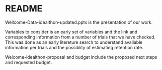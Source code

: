 # README
Wellcome-Data-idealthon-updated.pptx is the presentation of our work. 

Variables to consider is an early set of variables and the link and corresponding information from a number of trials that we have checked. This was done as an early litereture search to understand available information per trials and the possiblity of estimating retention rate. 

Welcome-idealthon-proposal and budget include the proposed next steps and requested budget.

